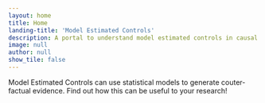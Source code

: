 ```yaml
---
layout: home
title: Home
landing-title: 'Model Estimated Controls'
description: A portal to understand model estimated controls in causal inference
image: null
author: null
show_tile: false
---
```


Model Estimated Controls can use statistical models to generate couter-factual 
evidence.  Find out how this can be useful to your research!


